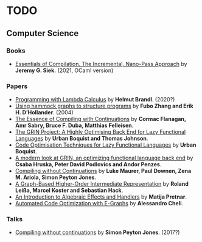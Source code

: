 TODO
====

Computer Science
----------------

### Books

* [Essentials of Compilation. The Incremental, Nano-Pass Approach](https://github.com/IUCompilerCourse/Essentials-of-Compilation/tree/apt-ocaml) by __Jeremy G. Siek.__ (2021, OCaml version)

### Papers

* [Programming with Lambda Calculus](https://hbr.github.io/Lambda-Calculus/lambda2/lambda.html) by __Helmut Brandl__. (2020?)
* [Using hammock graphs to structure programs](https://ieeexplore.ieee.org/document/1274043) by __Fubo Zhang and Erik H. D’Hollander__. (2004)
* [The Essence of Compiling with Continuations](https://www.cs.rice.edu/~javaplt/311/Readings/essence-retro.pdf) by __Cormac Flanagan, Amr Sabry, Bruce F. Duba, Matthias Felleisen__.
* [The GRIN Project: A Highly Optimising Back End for Lazy Functional Languages](https://nbviewer.jupyter.org/github/grin-compiler/grin/blob/master/papers/The%20GRIN%20Project.pdf) by __Urban Boquist and Thomas Johnson__.
* [Code Optimisation Techniques for Lazy Functional Languages](https://nbviewer.jupyter.org/github/grin-compiler/grin/blob/master/papers/boquist.pdf) by __Urban Boquist__.
* [A modern look at GRIN, an optimizing functional language back end](https://nbviewer.jupyter.org/github/Anabra/grin/blob/65177587f4ea0586801e582f1f3750b2d46351a2/papers/stcs-2019/article/tex/main.pdf) by __Csaba Hruska, Peter David Podlovics and Andor Penzes__.
* [Compiling without Continuations](https://www.microsoft.com/en-us/research/wp-content/uploads/2016/11/join-points-pldi17.pdf) by __Luke Maurer, Paul Downen, Zena M. Ariola, Simon Peyton Jones__.
* [A Graph-Based Higher-Order Intermediate Representation](https://compilers.cs.uni-saarland.de/papers/lkh15_cgo.pdf) by __Roland Leißa, Marcel Koster and Sebastian Hack__.
* [An Introduction to Algebraic Effects and Handlers](https://www.eff-lang.org/handlers-tutorial.pdf) by __Matija Pretnar__.
* [Automated Code Optimization with E-Graphs](https://arxiv.org/abs/2112.14714) by __Alessandro Cheli__.

### Talks

* [Compiling without continuations](https://www.youtube.com/watch?v=LMTr8yw0Gk4) by __Simon Peyton Jones__. (2017?)
